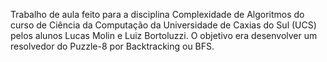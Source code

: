Trabalho de aula feito para a disciplina Complexidade de Algoritmos do curso de Ciência da Computação da Universidade de Caxias do Sul (UCS) pelos alunos Lucas Molin e Luiz Bortoluzzi. O objetivo era desenvolver um resolvedor do Puzzle-8 por Backtracking ou BFS.
